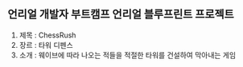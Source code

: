 ## 언리얼 개발자 부트캠프 언리얼 블루프린트 프로젝트
1. 제목 : ChessRush
2. 장르 : 타워 디펜스
3. 소개 : 웨이브에 따라 나오는 적들을 적절한 타워를 건설하여 막아내는 게임
